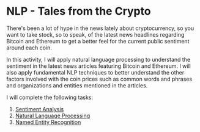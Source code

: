 # NLP - Tales from the Crypto

There's been a lot of hype in the news lately about cryptocurrency, so you want to take stock, so to speak, of the latest news headlines regarding Bitcoin
and Ethereum to get a better feel for the current public sentiment around each coin.

In this activity, I will apply natural language processing to understand the sentiment in the latest news articles featuring Bitcoin and Ethereum. 
I will also apply fundamental NLP techniques to better understand the other factors involved with the coin prices such as common words and phrases and 
organizations and entities mentioned in the articles.

I will complete the following tasks:

1. [Sentiment Analysis](#1---Sentiment-Analysis)
2. [Natural Language Processing](#2---Natural-Language-Processing)
3. [Named Entity Recognition](#3---Named-Entity-Recognition)
